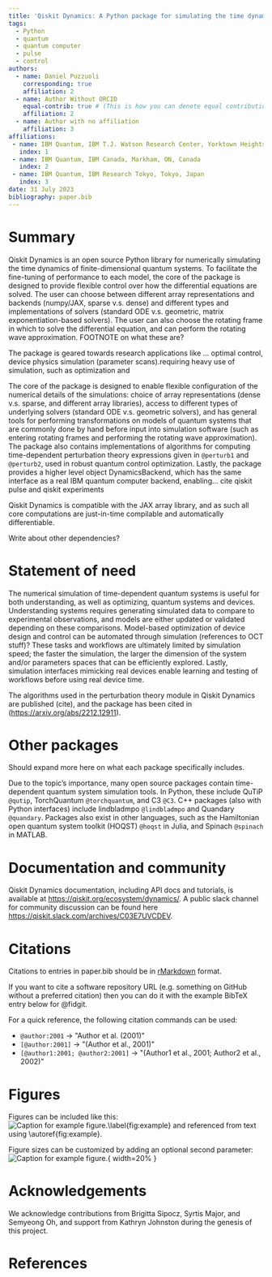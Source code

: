 ```yaml
---
title: 'Qiskit Dynamics: A Python package for simulating the time dynamics of quantum systems'
tags:
  - Python
  - quantum
  - quantum computer
  - pulse
  - control
authors:
  - name: Daniel Puzzuoli
    corresponding: true
    affiliation: 2
  - name: Author Without ORCID
    equal-contrib: true # (This is how you can denote equal contributions between multiple authors)
    affiliation: 2
  - name: Author with no affiliation
    affiliation: 3
affiliations:
 - name: IBM Quantum, IBM T.J. Watson Research Center, Yorktown Heights, NY, USA
   index: 1
 - name: IBM Quantum, IBM Canada, Markham, ON, Canada
   index: 2
 - name: IBM Quantum, IBM Research Tokyo, Tokyo, Japan
   index: 3
date: 31 July 2023
bibliography: paper.bib
---
```


# Summary

Qiskit Dynamics is an open source Python library for numerically simulating the time dynamics of finite-dimensional quantum systems. To facilitate the fine-tuning of performance to each model, the core of the package is designed to provide flexible control over how the differential equations are solved. The user can choose between different array representations and backends (numpy/JAX, sparse v.s. dense) and different types and implementations of solvers (standard ODE v.s. geometric, matrix exponentiation-based solvers). The user can also choose the rotating frame in which to solve the differential equation, and can perform the rotating wave approximation. FOOTNOTE on what these are?

The package is geared towards research applications like ... optimal control, device physics simulation (parameter scans).requiring heavy use of simulation, such as optimization and 


The core of the package is designed to enable flexible configuration of the numerical details of the simulations: choice of array representations (dense v.s. sparse, and different array libraries), access to different types of underlying solvers (standard ODE v.s. geometric solvers), and has general tools for performing transformations on models of quantum systems that are commonly done by hand before input into simulation software (such as entering rotating frames and performing the rotating wave approximation). The package also contains implementations of algorithms for computing time-dependent perturbation theory expressions given in `@perturb1` and `@perturb2`, used in robust quantum control optimization. Lastly, the package provides a higher level object DynamicsBackend, which has the same interface as a real IBM quantum computer backend, enabling… cite qiskit pulse and qiskit experiments

Qiskit Dynamics is compatible with the JAX array library, and as such all core computations are just-in-time compilable and automatically differentiable.

Write about other dependencies?

# Statement of need

The numerical simulation of time-dependent quantum systems is useful for both understanding, as well as optimizing, quantum systems and devices. Understanding systems requires generating simulated data to compare to experimental observations, and models are either updated or validated depending on these comparisons. Model-based optimization of device design and control can be automated through simulation (references to OCT stuff)? These tasks and workflows are ultimately limited by simulation speed; the faster the simulation, the larger the dimension of the system and/or parameters spaces that can be efficiently explored. Lastly, simulation interfaces mimicking real devices enable learning and testing of workflows before using real device time.

The algorithms used in the perturbation theory module in Qiskit Dynamics are published (cite), and the package has been cited in (https://arxiv.org/abs/2212.12911).

# Other packages

Should expand more here on what each package specifically includes.

Due to the topic’s importance, many open source packages contain time-dependent quantum system simulation tools. In Python, these include QuTiP `@qutip`, TorchQuantum `@torchquantum`, and C3 `@C3`. C++ packages (also with Python interfaces) include lindbladmpo `@lindbladmpo` and Quandary `@quandary`. Packages also exist in other languages, such as the Hamiltonian open quantum system toolkit (HOQST) `@hoqst` in Julia, and Spinach `@spinach` in MATLAB.

# Documentation and community

Qiskit Dynamics documentation, including API docs and tutorials, is available at https://qiskit.org/ecosystem/dynamics/. A public slack channel for community discussion can be found here https://qiskit.slack.com/archives/C03E7UVCDEV.

# Citations

Citations to entries in paper.bib should be in
[rMarkdown](http://rmarkdown.rstudio.com/authoring_bibliographies_and_citations.html)
format.

If you want to cite a software repository URL (e.g. something on GitHub without a preferred
citation) then you can do it with the example BibTeX entry below for @fidgit.

For a quick reference, the following citation commands can be used:
- `@author:2001`  ->  "Author et al. (2001)"
- `[@author:2001]` -> "(Author et al., 2001)"
- `[@author1:2001; @author2:2001]` -> "(Author1 et al., 2001; Author2 et al., 2002)"

# Figures

Figures can be included like this:
![Caption for example figure.\label{fig:example}](figure.png)
and referenced from text using \autoref{fig:example}.

Figure sizes can be customized by adding an optional second parameter:
![Caption for example figure.](figure.png){ width=20% }

# Acknowledgements

We acknowledge contributions from Brigitta Sipocz, Syrtis Major, and Semyeong
Oh, and support from Kathryn Johnston during the genesis of this project.

# References